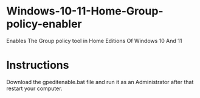# Windows-10-11-Home-Group-policy-enabler
Enables The Group policy tool in Home Editions Of Windows 10 And 11
# Instructions
Download the gpeditenable.bat file and run it as an Administrator after that restart your computer.
